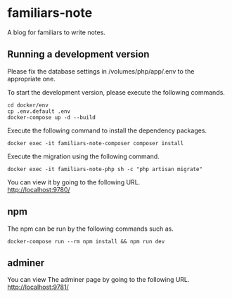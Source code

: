 # familiars-note
A blog for familiars to write notes.

## Running a development version
Please fix the database settings in /volumes/php/app/.env to the appropriate one.

To start the development version, please execute the following commands.
```
cd docker/env
cp .env.default .env
docker-compose up -d --build
```

Execute the following command to install the dependency packages.

```
docker exec -it familiars-note-composer composer install
```

Execute the migration using the following command.
```
docker exec -it familiars-note-php sh -c "php artisan migrate"
```

You can view it by going to the following URL.  
[http://localhost:9780/](http://localhost:9780/)

## npm
The npm can be run by the following commands such as.
```
docker-compose run --rm npm install && npm run dev
```

## adminer
You can view The adminer page by going to the following URL.  
[http://localhost:9781/](http://localhost:9781/)
